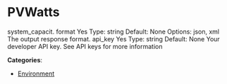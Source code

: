 # PVWatts

system_capacit. format Yes Type: string Default: None Options: json, xml The output response format.  api_key Yes Type: string Default: None Your developer API key. See API keys for more information

**Categories**:

- [Environment](https://github/apis-list/apis-list#environment)



